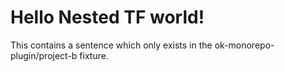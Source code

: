 # Hello Nested TF world!

This contains a sentence which only exists in the ok-monorepo-plugin/project-b fixture.

